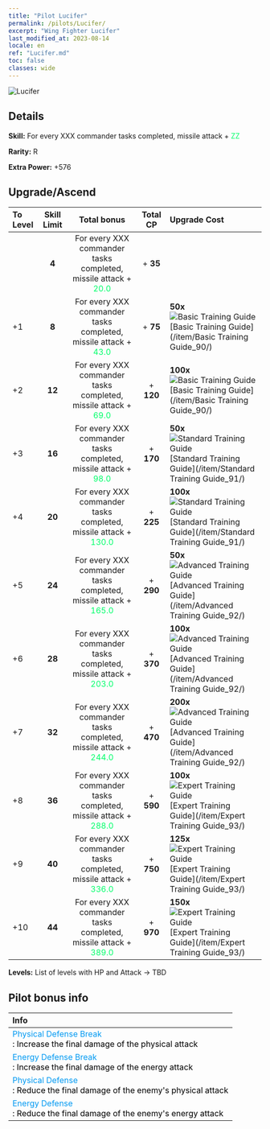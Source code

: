 ```yaml
---
title: "Pilot Lucifer"
permalink: /pilots/Lucifer/
excerpt: "Wing Fighter Lucifer"
last_modified_at: 2023-08-14
locale: en
ref: "Lucifer.md"
toc: false
classes: wide
---
```



 ![Lucifer](/images/pilots/aviator_piece_4003.png)

## Details

 **Skill:** For every XXX commander tasks completed, missile attack + <span style="color: #03ff6b">ZZ</span><br/><span style="color: #000000;"></span> 

 **Rarity:** R 

 **Extra Power:** +576 



## Upgrade/Ascend

  |  To Level | Skill Limit |     Total bonus    | Total CP |   Upgrade Cost     |
  |:----|:-----:|:-------------------:|:-------:|:-----------------|
  |   | **4**  | For every XXX commander tasks completed, missile attack + <span style="color: #03ff6b">20.0</span><br/><span style="color: #000000;"></span>  | + **35**  |  |
  | +1  | **8**  | For every XXX commander tasks completed, missile attack + <span style="color: #03ff6b">43.0</span><br/><span style="color: #000000;"></span>  | + **75**  | **50x**![Basic Training Guide](/images/item/Basic_Training_Guide_p.png)[Basic Training Guide](/item/Basic Training Guide_90/) |
  | +2  | **12**  | For every XXX commander tasks completed, missile attack + <span style="color: #03ff6b">69.0</span><br/><span style="color: #000000;"></span>  | + **120**  | **100x**![Basic Training Guide](/images/item/Basic_Training_Guide_p.png)[Basic Training Guide](/item/Basic Training Guide_90/) |
  | +3  | **16**  | For every XXX commander tasks completed, missile attack + <span style="color: #03ff6b">98.0</span><br/><span style="color: #000000;"></span>  | + **170**  | **50x**![Standard Training Guide](/images/item/Standard_Training_Guide_p.png)[Standard Training Guide](/item/Standard Training Guide_91/) |
  | +4  | **20**  | For every XXX commander tasks completed, missile attack + <span style="color: #03ff6b">130.0</span><br/><span style="color: #000000;"></span>  | + **225**  | **100x**![Standard Training Guide](/images/item/Standard_Training_Guide_p.png)[Standard Training Guide](/item/Standard Training Guide_91/) |
  | +5  | **24**  | For every XXX commander tasks completed, missile attack + <span style="color: #03ff6b">165.0</span><br/><span style="color: #000000;"></span>  | + **290**  | **50x**![Advanced Training Guide](/images/item/Advanced_Training_Guide_p.png)[Advanced Training Guide](/item/Advanced Training Guide_92/) |
  | +6  | **28**  | For every XXX commander tasks completed, missile attack + <span style="color: #03ff6b">203.0</span><br/><span style="color: #000000;"></span>  | + **370**  | **100x**![Advanced Training Guide](/images/item/Advanced_Training_Guide_p.png)[Advanced Training Guide](/item/Advanced Training Guide_92/) |
  | +7  | **32**  | For every XXX commander tasks completed, missile attack + <span style="color: #03ff6b">244.0</span><br/><span style="color: #000000;"></span>  | + **470**  | **200x**![Advanced Training Guide](/images/item/Advanced_Training_Guide_p.png)[Advanced Training Guide](/item/Advanced Training Guide_92/) |
  | +8  | **36**  | For every XXX commander tasks completed, missile attack + <span style="color: #03ff6b">288.0</span><br/><span style="color: #000000;"></span>  | + **590**  | **100x**![Expert Training Guide](/images/item/Expert_Training_Guide_p.png)[Expert Training Guide](/item/Expert Training Guide_93/) |
  | +9  | **40**  | For every XXX commander tasks completed, missile attack + <span style="color: #03ff6b">336.0</span><br/><span style="color: #000000;"></span>  | + **750**  | **125x**![Expert Training Guide](/images/item/Expert_Training_Guide_p.png)[Expert Training Guide](/item/Expert Training Guide_93/) |
  | +10  | **44**  | For every XXX commander tasks completed, missile attack + <span style="color: #03ff6b">389.0</span><br/><span style="color: #000000;"></span>  | + **970**  | **150x**![Expert Training Guide](/images/item/Expert_Training_Guide_p.png)[Expert Training Guide](/item/Expert Training Guide_93/) |



 **Levels:**  List of levels with HP and Attack -> TBD



## Pilot bonus info

  |  Info |
  |:------|
  | <span style="color: #0099f2">Physical Defense Break</span><br/><span style="color: #000000;">: Increase the final damage of the physical attack</span> |
  | <span style="color: #0099f2">Energy Defense Break</span><br/><span style="color: #000000;">: Increase the final damage of the energy attack</span> |
  | <span style="color: #0099f2">Physical Defense</span><br/><span style="color: #000000;">: Reduce the final damage of the enemy's physical attack</span> |
  | <span style="color: #0099f2">Energy Defense</span><br/><span style="color: #000000;">: Reduce the final damage of the enemy's energy attack</span> |

